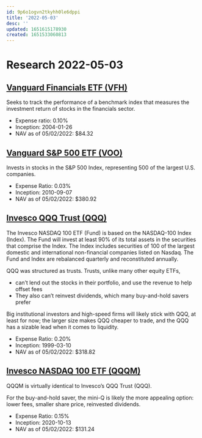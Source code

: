 ```yaml
---
id: 9p6o1ogvn2tkyhh0le6dppi
title: '2022-05-03'
desc: ''
updated: 1651615178930
created: 1651533060813
---
```

# Research 2022-05-03

## [Vanguard Financials ETF (VFH)](https://etfdb.com/etf/VFH/#etf-ticker-profile)

Seeks to track the performance of a benchmark index that measures the investment return of stocks in the financials sector.

- Expense ratio: 0.10%
- Inception: 2004-01-26
- NAV as of 05/02/2022: $84.32

## [Vanguard S&P 500 ETF (VOO)](https://etfdb.com/etf/VOO/#etf-ticker-profile)

Invests in stocks in the S&P 500 Index, representing 500 of the largest U.S. companies.

- Expense Ratio: 0.03%
- Inception: 2010-09-07
- NAV as of 05/02/2022: $380.92

## [Invesco QQQ Trust (QQQ)](https://etfdb.com/etf/QQQ/#etf-ticker-profile)

The Invesco NASDAQ 100 ETF (Fund) is based on the NASDAQ-100 Index (Index). The Fund will invest at least 90% of its total assets in the securities that comprise the Index. The Index includes securities of 100 of the largest domestic and international non-financial companies listed on Nasdaq. The Fund and Index are rebalanced quarterly and reconstituted annually.

QQQ was structured as trusts. Trusts, unlike many other equity ETFs,
- can’t lend out the stocks in their portfolio, and use the revenue to help offset fees
- They also can’t reinvest dividends, which many buy-and-hold savers prefer

Big institutional investors and high-speed firms will likely stick with QQQ, at least for now; the larger size makes QQQ cheaper to trade, and the QQQ has a sizable lead when it comes to liquidity.

- Expense Ratio: 0.20%
- Inception: 1999-03-10
- NAV as of 05/02/2022: $318.82

## [Invesco NASDAQ 100 ETF (QQQM)](https://etfdb.com/etf/QQQM/#etf-ticker-profile)

QQQM is virtually identical to Invesco’s QQQ Trust (QQQ).

For the buy-and-hold saver, the mini-Q is likely the more appealing option: lower fees, smaller share price, reinvested dividends.

- Expense Ratio: 0.15%
- Inception: 2020-10-13
- NAV as of 05/02/2022: $131.24